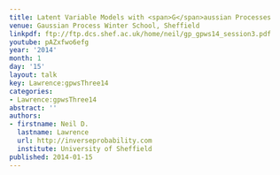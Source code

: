 ```yaml
---
title: Latent Variable Models with <span>G</span>aussian Processes
venue: Gaussian Process Winter School, Sheffield
linkpdf: ftp://ftp.dcs.shef.ac.uk/home/neil/gp_gpws14_session3.pdf
youtube: pAZxfwo6efg
year: '2014'
month: 1
day: '15'
layout: talk
key: Lawrence:gpwsThree14
categories:
- Lawrence:gpwsThree14
abstract: ''
authors:
- firstname: Neil D.
  lastname: Lawrence
  url: http://inverseprobability.com
  institute: University of Sheffield
published: 2014-01-15
---
```

